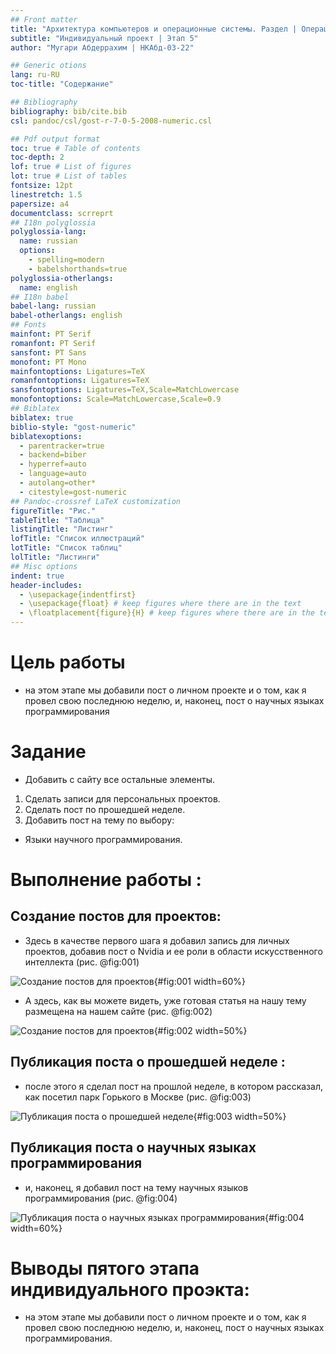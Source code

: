 ```yaml
---
## Front matter
title: "Архитектура компьютеров и операционные системы. Раздел | Операционные системы"
subtitle: "Индивидуальный проект | Этап 5"
author: "Мугари Абдеррахим | НКАбд-03-22"

## Generic otions
lang: ru-RU
toc-title: "Содержание"

## Bibliography
bibliography: bib/cite.bib
csl: pandoc/csl/gost-r-7-0-5-2008-numeric.csl

## Pdf output format
toc: true # Table of contents
toc-depth: 2
lof: true # List of figures
lot: true # List of tables
fontsize: 12pt
linestretch: 1.5
papersize: a4
documentclass: scrreprt
## I18n polyglossia
polyglossia-lang:
  name: russian
  options:
	- spelling=modern
	- babelshorthands=true
polyglossia-otherlangs:
  name: english
## I18n babel
babel-lang: russian
babel-otherlangs: english
## Fonts
mainfont: PT Serif
romanfont: PT Serif
sansfont: PT Sans
monofont: PT Mono
mainfontoptions: Ligatures=TeX
romanfontoptions: Ligatures=TeX
sansfontoptions: Ligatures=TeX,Scale=MatchLowercase
monofontoptions: Scale=MatchLowercase,Scale=0.9
## Biblatex
biblatex: true
biblio-style: "gost-numeric"
biblatexoptions:
  - parentracker=true
  - backend=biber
  - hyperref=auto
  - language=auto
  - autolang=other*
  - citestyle=gost-numeric
## Pandoc-crossref LaTeX customization
figureTitle: "Рис."
tableTitle: "Таблица"
listingTitle: "Листинг"
lofTitle: "Список иллюстраций"
lotTitle: "Список таблиц"
lolTitle: "Листинги"
## Misc options
indent: true
header-includes:
  - \usepackage{indentfirst}
  - \usepackage{float} # keep figures where there are in the text
  - \floatplacement{figure}{H} # keep figures where there are in the text
---
```


# Цель работы

- на этом этапе мы добавили пост о личном проекте и о том, как я провел свою последнюю неделю, и, наконец, пост о научных языках программирования

# Задание

- Добавить с сайту все остальные элементы.
1. Сделать записи для персональных проектов.
2. Сделать пост по прошедшей неделе.
3. Добавить пост на тему по выбору: 
- Языки научного программирования.
# Выполнение работы :

## Создание постов для проектов:

- Здесь в качестве первого шага я добавил запись для личных проектов, добавив пост о Nvidia и ее роли в области искусственного интеллекта (рис. @fig:001)

![Создание постов для проектов](image/1.png){#fig:001 width=60%}

- А здесь, как вы можете видеть, уже готовая статья на нашу тему размещена на нашем сайте (рис. @fig:002)

![Создание постов для проектов](image/2.png){#fig:002 width=50%}

## Публикация поста о прошедшей неделе :

- после этого я сделал пост на прошлой неделе, в котором рассказал, как посетил парк Горького в Москве (рис. @fig:003)

![Публикация поста о прошедшей неделе](image/3.png){#fig:003 width=50%}


## Публикация поста о научных языках программирования

- и, наконец, я добавил пост на тему научных языков программирования (рис. @fig:004)

![Публикация поста о научных языках программирования](image/4.png){#fig:004 width=60%}



 
# Выводы пятого этапа индивидуального проэкта:

- на этом этапе мы добавили пост о личном проекте и о том, как я провел свою последнюю неделю, и, наконец, пост о научных языках программирования.
